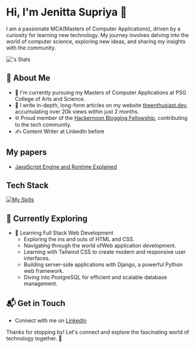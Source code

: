 # Hi, I'm Jenitta Supriya 👋

I am a passionate MCA(Masters of Computer Applications), driven by a curiosity for learning new technology. My journey involves delving into the world of computer science, exploring new ideas, and sharing my insights with the community.

![<username>'s Stats](https://github-readme-stats.vercel.app/api?username=<jenitta2>&theme=vue-dark&show_icons=true&hide_border=true&count_private=true)

## 🚀 About Me

- 🔭 I'm currently pursuing my Masters of Computer Applications at PSG College of Arts and Science.
- 📝 I write in-depth, long-form articles on my website [theenthusiast.dev](https://theenthusiast.dev), accumulating over 20k views within just 2 months.
- 🌐 Proud member of the [Hackernoon Blogging Fellowship](https://hackernoon.com/), contributing to the tech community.
- ✍️ Content Writer at LinkedIn before

## My papers
- [JavaScript Engine and Runtime Explained](https://www.freecodecamp.org/news/javascript-engine-and-runtime-explained/)


## Tech Stack
[![My Skills](https://skillicons.dev/icons?i=js,html,css,java)](https://skillicons.dev)

## 🌱 Currently Exploring

- 🚀 Learning Full Stack Web Development
  - Exploring the ins and outs of HTML and CSS.
  - Navigating through the world ofWeb application development.
  - Learning with Tailwind CSS to create modern and responsive user interfaces.
  - Building server-side applications with Django, a powerful Python web framework.
  - Diving into PostgreSQL for efficient and scalable database management.


## 📬 Get in Touch

- Connect with me on [LinkedIn](https://www.linkedin.com/in/jenitta-supriya/)

Thanks for stopping by! Let's connect and explore the fascinating world of technology together. 🚀



<!--

- 🔭 I’m currently working on a web based notepad application
- 🌱 I’m currently learning Javascript and Java
- 😄 Pronouns: She / Her
- ⚡ Fun fact: An ambivert who loves and hates people at times
-->

